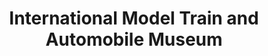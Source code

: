 ---
layout: repo
title: "International Model Train and Automobile Museum"
id: 24362
permalink: repos/24362/
---